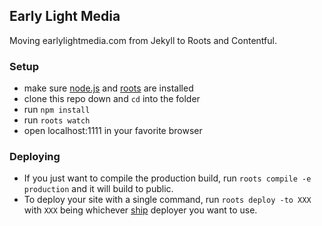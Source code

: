 ## Early Light Media

Moving earlylightmedia.com from Jekyll to Roots and Contentful.

### Setup

- make sure [node.js](http://nodejs.org) and [roots](http://roots.cx) are installed
- clone this repo down and `cd` into the folder
- run `npm install`
- run `roots watch`
- open localhost:1111 in your favorite browser

### Deploying

- If you just want to compile the production build, run `roots compile -e
  production` and it will build to public.
- To deploy your site with a single command, run `roots deploy -to XXX` with
  `XXX` being whichever [ship](https://github.com/carrot/ship#usage) deployer
  you want to use.
